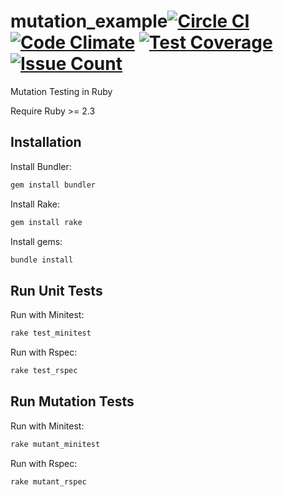 # mutation_example[![Circle CI](https://circleci.com/gh/samycici/mutation_example.svg?style=shield)](https://circleci.com/gh/samycici/mutation_example) [![Code Climate](https://codeclimate.com/github/samycici/mutation_example.png)](https://codeclimate.com/github/samycici/mutation_example) [![Test Coverage](https://codeclimate.com/github/samycici/mutation_example/badges/coverage.svg)](https://codeclimate.com/github/samycici/mutation_example/coverage) [![Issue Count](https://codeclimate.com/github/samycici/mutation_example/badges/issue_count.svg)](https://codeclimate.com/github/samycici/mutation_example)
Mutation Testing in Ruby

Require Ruby >= 2.3

Installation
------------

Install Bundler:

```ruby
gem install bundler
```

Install Rake:

```ruby
gem install rake
```

Install gems:


```ruby
bundle install
```

Run Unit Tests
------------

Run with Minitest:

```ruby
rake test_minitest
```

Run with Rspec:

```ruby
rake test_rspec
```

Run Mutation Tests
------------

Run with Minitest:

```ruby
rake mutant_minitest
```

Run with Rspec:

```ruby
rake mutant_rspec
```
